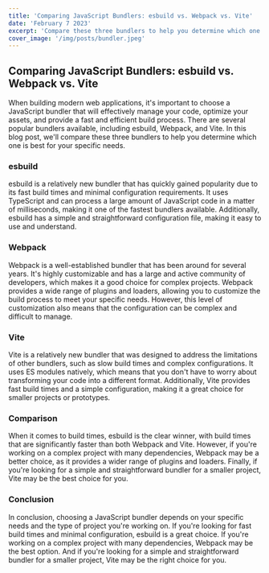 ```yaml
---
title: 'Comparing JavaScript Bundlers: esbuild vs. Webpack vs. Vite'
date: 'February 7 2023'
excerpt: 'Compare these three bundlers to help you determine which one is best for your specific needs'
cover_image: '/img/posts/bundler.jpeg'
---
```


## Comparing JavaScript Bundlers: esbuild vs. Webpack vs. Vite

When building modern web applications, it's important to choose a JavaScript bundler that will effectively manage your code, optimize your assets, and provide a fast and efficient build process. There are several popular bundlers available, including esbuild, Webpack, and Vite. In this blog post, we'll compare these three bundlers to help you determine which one is best for your specific needs.

### esbuild

esbuild is a relatively new bundler that has quickly gained popularity due to its fast build times and minimal configuration requirements. It uses TypeScript and can process a large amount of JavaScript code in a matter of milliseconds, making it one of the fastest bundlers available. Additionally, esbuild has a simple and straightforward configuration file, making it easy to use and understand.

### Webpack

Webpack is a well-established bundler that has been around for several years. It's highly customizable and has a large and active community of developers, which makes it a good choice for complex projects. Webpack provides a wide range of plugins and loaders, allowing you to customize the build process to meet your specific needs. However, this level of customization also means that the configuration can be complex and difficult to manage.

### Vite

Vite is a relatively new bundler that was designed to address the limitations of other bundlers, such as slow build times and complex configurations. It uses ES modules natively, which means that you don't have to worry about transforming your code into a different format. Additionally, Vite provides fast build times and a simple configuration, making it a great choice for smaller projects or prototypes.

### Comparison

When it comes to build times, esbuild is the clear winner, with build times that are significantly faster than both Webpack and Vite. However, if you're working on a complex project with many dependencies, Webpack may be a better choice, as it provides a wider range of plugins and loaders. Finally, if you're looking for a simple and straightforward bundler for a smaller project, Vite may be the best choice for you.

### Conclusion

In conclusion, choosing a JavaScript bundler depends on your specific needs and the type of project you're working on. If you're looking for fast build times and minimal configuration, esbuild is a great choice. If you're working on a complex project with many dependencies, Webpack may be the best option. And if you're looking for a simple and straightforward bundler for a smaller project, Vite may be the right choice for you.
